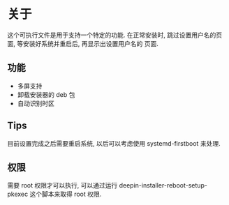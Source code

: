 # 关于
这个可执行文件是用于支持一个特定的功能.
在正常安装时, 跳过设置用户名的页面, 等安装好系统并重启后, 再显示出设置用户名的
页面.

## 功能
* 多屏支持
* 卸载安装器的 deb 包
* 自动识别时区

## Tips
目前设置完成之后需要重启系统, 以后可以考虑使用 systemd-firstboot 来处理.

## 权限
需要 root 权限才可以执行, 可以通过运行 deepin-installer-reboot-setup-pkexec
这个脚本来取得 root 权限.